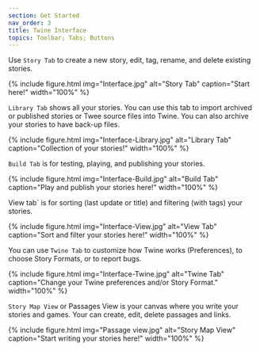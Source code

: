 ```yaml
---
section: Get Started
nav_order: 3
title: Twine Interface
topics: Toolbar; Tabs; Buttons
---
```


Use `Story Tab` to create a new story, edit, tag, rename, and delete existing stories. 

{% include figure.html img="Interface.jpg" alt="Story Tab" caption="Start here!" width="100%" %}

`Library Tab` shows all your stories. You can use this tab to import archived or published stories or Twee source files into Twine. You can also archive your stories to have back-up files.

{% include figure.html img="Interface-Library.jpg" alt="Library Tab" caption="Collection of your stories!" width="100%" %}

`Build Tab` is for testing, playing, and publishing your stories. 

{% include figure.html img="Interface-Build.jpg" alt="Build Tab" caption="Play and publish your stories here!" width="100%" %}

View tab` is for sorting (last update or title) and filtering (with tags) your stories.

{% include figure.html img="Interface-View.jpg" alt="View Tab" caption="Sort and filter your stories here!" width="100%" %}

You can use `Twine Tab` to customize how Twine works (Preferences), to choose Story Formats, or to report bugs. 

{% include figure.html img="Interface-Twine.jpg" alt="Twine Tab" caption="Change your Twine preferences and/or Story Format." width="100%" %}

`Story Map View` or Passages View is your canvas where you write your stories and games. Your can create, edit, delete passages and links. 

{% include figure.html img="Passage view.jpg" alt="Story Map View" caption="Start writing your stories here!" width="100%" %}

